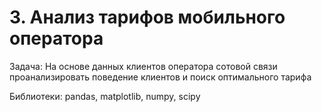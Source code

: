 # 3. Анализ тарифов мобильного оператора
Задача: На основе данных клиентов оператора сотовой связи проанализировать поведение клиентов и поиск оптимального тарифа

Библиотеки: pandas, matplotlib, numpy, scipy
